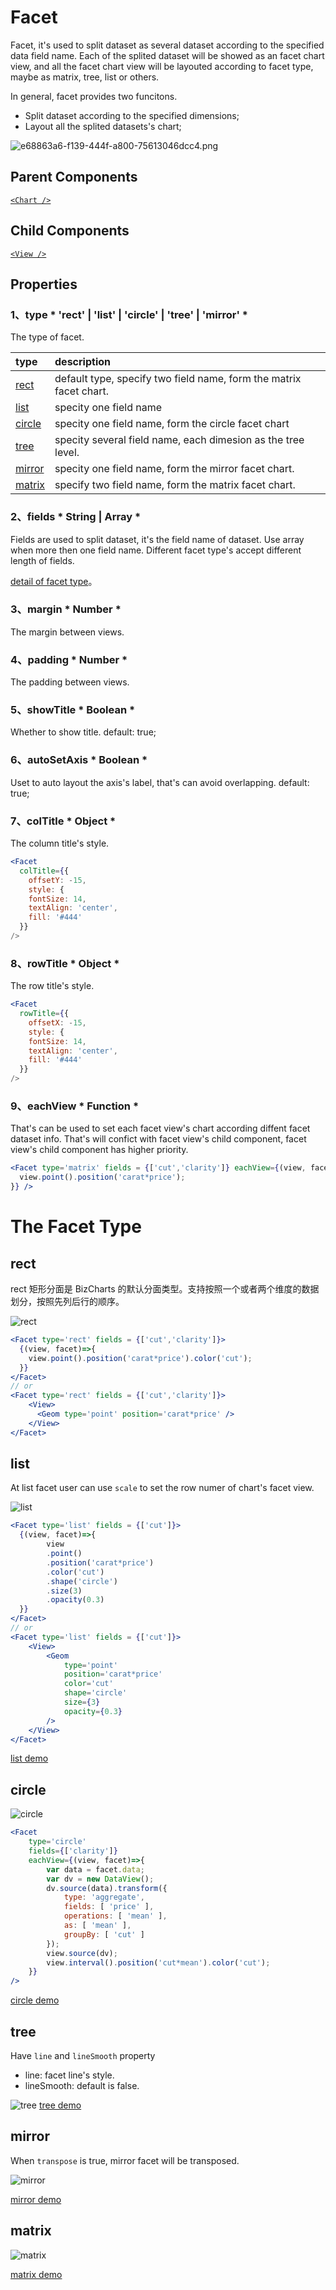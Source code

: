 
# Facet
Facet, it's used to split dataset as several dataset according to the specified data field name. Each of the splited dataset will be showed as an facet chart view, and 
all the facet chart view will be layouted according to facet type, maybe as matrix, tree, list or others.

In general, facet provides two funcitons.
- Split dataset according to the specified dimensions;
- Layout all the splited datasets's chart;

![e68863a6-f139-444f-a800-75613046dcc4.png](https://gw.alipayobjects.com/zos/rmsportal/HlUJdjfYCEeeOKsBREnp.png)

<span id="shuoming"></span>

## Parent Components
[`<Chart />`](chart.md) 

## Child Components
[`<View />`](view.md)

## Properties
### 1、type 	* 'rect' | 'list' | 'circle' | 'tree' | 'mirror' *
The type of facet.

|type	|description|
|  :--  |  :--  |
|[rect](#rect) |default type, specify two field name, form the matrix facet chart.|
|[list](#list) |specity one field name|
|[circle](#circle) |specity one field name, form the circle facet chart|
|[tree](#tree) |specity several field name, each dimesion as the tree level.|
|[mirror](#mirror) |specity one field name, form the mirror facet chart.|
|[matrix](#matrix) |specify two field name, form the matrix facet chart.|

### 2、fields 	* String | Array *
Fields are used to split dataset, it's the field name of dataset.
Use array when more then one field name.
Different facet type's accept different length of fields.

[detail of facet type](#facetType)。

### 3、margin 	* Number *
The margin between views.

### 4、padding 	* Number *
The padding between views.

### 5、showTitle 	* Boolean *
Whether to show title.
default: true;

### 6、autoSetAxis 	* Boolean *
Uset to auto layout the axis's label, that's can avoid overlapping.
default: true;

### 7、colTitle 	* Object *
The column title's style.
```jsx
<Facet
  colTitle={{
	offsetY: -15,
	style: {
	fontSize: 14,
	textAlign: 'center',
	fill: '#444'
  }}
/>
```

### 8、rowTitle 	* Object *
The row title's style.
```jsx
<Facet
  rowTitle={{
	offsetX: -15,
	style: {
	fontSize: 14,
	textAlign: 'center',
	fill: '#444'
  }}
/>
```

### 9、eachView 	* Function *
That's can be used to set each facet view's chart according diffent facet dataset info.
That's will confict with facet view's child component, facet view's child component has higher priority.

```jsx
<Facet type='matrix' fields = {['cut','clarity']} eachView={(view, facet) => {
  view.point().position('carat*price');
}} />
```



<span id="facetType"></span>
# The Facet Type

<span id="rect"></span>
## rect
rect 矩形分面是 BizCharts 的默认分面类型。支持按照一个或者两个维度的数据划分，按照先列后行的顺序。

![rect](https://img.alicdn.com/tfs/TB17qp1aRTH8KJjy0FiXXcRsXXa-1600-856.png)

```jsx
<Facet type='rect' fields = {['cut','clarity']}>
  {(view, facet)=>{
    view.point().position('carat*price').color('cut');
  }}
</Facet>
// or
<Facet type='rect' fields = {['cut','clarity']}>
	<View>
	  <Geom type='point' position='carat*price' />
	</View>
</Facet>
```
<span id="list"></span>
## list
At list facet user can use `scale` to set the row numer of chart's facet view.

![list](https://img.alicdn.com/tfs/TB1dv82aL6H8KJjy0FjXXaXepXa-1600-856.png)

```jsx
<Facet type='list' fields = {['cut']}>
  {(view, facet)=>{
		view
		.point()
		.position('carat*price')
		.color('cut')
		.shape('circle')
		.size(3)
		.opacity(0.3)
  }}
</Facet>
// or
<Facet type='list' fields = {['cut']}>
	<View>
		<Geom 
			type='point' 
			position='carat*price' 
			color='cut' 
			shape='circle' 
			size={3} 
			opacity={0.3}
		/>
	</View>
</Facet>
```

[list demo](https://alibaba.github.io/BizCharts/demo-detail.html?code=demo/facet/list)


<span id="circle"></span>
## circle
![circle](https://img.alicdn.com/tfs/TB1Sbh2aN6I8KJjy0FgXXXXzVXa-1600-856.png)
``` jsx
<Facet 
	type='circle' 
	fields={['clarity']} 
	eachView={(view, facet)=>{
		var data = facet.data;
		var dv = new DataView();
		dv.source(data).transform({
			type: 'aggregate',
			fields: [ 'price' ],
			operations: [ 'mean' ],
			as: [ 'mean' ],
			groupBy: [ 'cut' ]
		});
		view.source(dv);
		view.interval().position('cut*mean').color('cut');
	}}
/>
```

[circle demo](https://alibaba.github.io/BizCharts/demo-detail.html?code=demo/facet/circle)


<span id="tree"></span>
## tree
Have `line` and `lineSmooth` property
- line: facet line's style.
- lineSmooth: default is false.

![tree](https://img.alicdn.com/tfs/TB1uqt1aRTH8KJjy0FiXXcRsXXa-1600-856.png)
[tree demo](https://alibaba.github.io/BizCharts/demo-detail.html?code=demo/facet/tree)

<span id="mirror"></span>
## mirror
When `transpose` is true, mirror facet will be transposed.

![mirror](https://img.alicdn.com/tfs/TB10945aMvD8KJjy0FlXXagBFXa-1600-856.png)

[mirror demo](https://alibaba.github.io/BizCharts/demo-detail.html?code=demo/facet/mirror)

<span id="matrix"></span>
## matrix

![matrix](https://img.alicdn.com/tfs/TB13GkjbOqAXuNjy1XdXXaYcVXa-800-428.png)

[matrix demo](https://alibaba.github.io/BizCharts/demo-detail.html?code=demo/facet/matrix)
